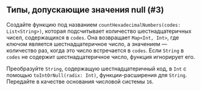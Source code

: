 ## Типы, допускающие значения null (#3)

Создайте функцию под названием `countHexadecimalNumbers(codes: List<String>)`, которая подсчитывает количество шестнадцатеричных чисел, содержащихся в `codes`. Она возвращает `Map<Int, Int>`, где ключом является шестнадцатеричное число, а значением — количество раз, когда это число встречается в `codes`. Если `String` в `codes` не содержит шестнадцатеричное число, функция игнорирует его.

<div class="hint">

Преобразуйте `String`, содержащую шестнадцатеричный код, в `Int` с помощью `toIntOrNull(radix: Int)`, функции-расширения для `String`. Передайте в качестве основания числовой системы `16`.

</div>